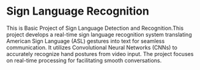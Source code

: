 # Sign Language Recognition
 This is Basic Project of Sign Language Detection and Recognition.This project develops a real-time sign language recognition system translating American Sign Language (ASL) gestures into text for seamless communication. It utilizes Convolutional Neural Networks (CNNs) to accurately recognize hand postures from video input. The project focuses on real-time processing for facilitating smooth conversations.
